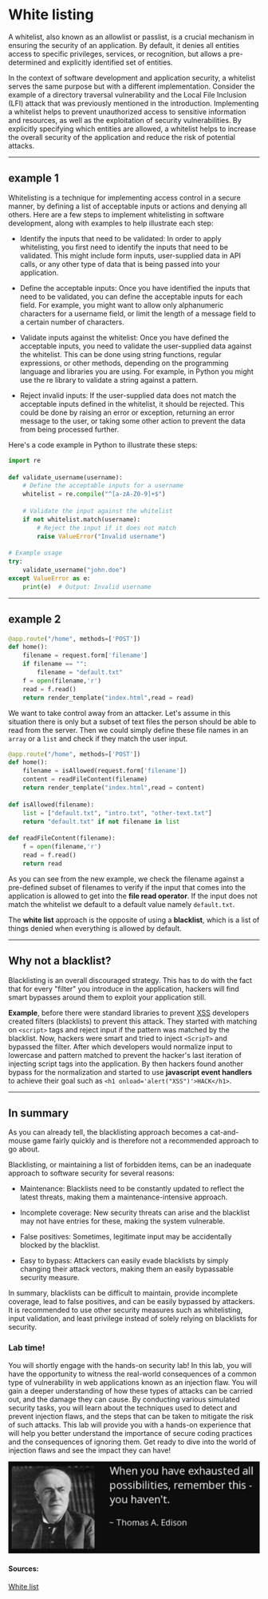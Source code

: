 # White listing

A whitelist, also known as an allowlist or passlist, is a crucial mechanism in ensuring the security of an application. By default, it denies all entities access to specific privileges, services, or recognition, but allows a pre-determined and explicitly identified set of entities.

In the context of software development and application security, a whitelist serves the same purpose but with a different implementation. Consider the example of a directory traversal vulnerability and the Local File Inclusion (LFI) attack that was previously mentioned in the introduction. Implementing a whitelist helps to prevent unauthorized access to sensitive information and resources, as well as the exploitation of security vulnerabilities. By explicitly specifying which entities are allowed, a whitelist helps to increase the overall security of the application and reduce the risk of potential attacks.

---
## example 1

Whitelisting is a technique for implementing access control in a secure manner, by defining a list of acceptable inputs or actions and denying all others. Here are a few steps to implement whitelisting in software development, along with examples to help illustrate each step:

* Identify the inputs that need to be validated: In order to apply whitelisting, you first need to identify the inputs that need to be validated. This might include form inputs, user-supplied data in API calls, or any other type of data that is being passed into your application.

* Define the acceptable inputs: Once you have identified the inputs that need to be validated, you can define the acceptable inputs for each field. For example, you might want to allow only alphanumeric characters for a username field, or limit the length of a message field to a certain number of characters.

* Validate inputs against the whitelist: Once you have defined the acceptable inputs, you need to validate the user-supplied data against the whitelist. This can be done using string functions, regular expressions, or other methods, depending on the programming language and libraries you are using. For example, in Python you might use the re library to validate a string against a pattern.

* Reject invalid inputs: If the user-supplied data does not match the acceptable inputs defined in the whitelist, it should be rejected. This could be done by raising an error or exception, returning an error message to the user, or taking some other action to prevent the data from being processed further.

Here's a code example in Python to illustrate these steps:

```python
import re

def validate_username(username):
    # Define the acceptable inputs for a username
    whitelist = re.compile("^[a-zA-Z0-9]+$")

    # Validate the input against the whitelist
    if not whitelist.match(username):
        # Reject the input if it does not match
        raise ValueError("Invalid username")

# Example usage
try:
    validate_username("john.doe")
except ValueError as e:
    print(e)  # Output: Invalid username
```
---

## example 2

```python
@app.route("/home", methods=['POST'])
def home():
    filename = request.form['filename']
    if filename == "":
        filename = "default.txt"
    f = open(filename,'r')
    read = f.read()
    return render_template("index.html",read = read)
```

We want to take control away from an attacker.
Let's assume in this situation there is only but a subset of text files the person should be able to read from the server. Then we could simply define these file names in an ```array``` or a ```list``` and check if they match the user input.

```python
@app.route("/home", methods=['POST'])
def home():
    filename = isAllowed(request.form['filename'])
    content = readFileContent(filename)
    return render_template("index.html",read = content)

def isAllowed(filename):
    list = ["default.txt", "intro.txt", "other-text.txt"]
    return "default.txt" if not filename in list

def readFileContent(filename):
    f = open(filename,'r')
    read = f.read()
    return read
```

As you can see from the new example, we check the filename against a pre-defined subset of filenames to verify if the input that comes into the application is allowed to get into the **file read operator**. If the input does not match the whitelist we default to a default value namely ```default.txt```.

The **white list** approach is the opposite of using a **blacklist**, which is a list of things denied when everything is allowed by default.

---

## Why not a blacklist?
Blacklisting is an overall discouraged strategy. This has to do with the fact that for every "filter" you introduce in the application, hackers will find smart bypasses around them to exploit your application still.

**Example**, before there were standard libraries to prevent [XSS](https://owasp.org/www-community/attacks/xss/) developers created filters (blacklists) to prevent this attack. They started with matching on ```<script>``` tags and reject input if the pattern was matched by the blacklist. Now, hackers were smart and tried to inject ```<ScripT>``` and bypassed the filter. After which developers would normalize input to lowercase and pattern matched to prevent the hacker's last iteration of injecting script tags into the application. By then hackers found another bypass for the normalization and started to use **javascript event handlers** to achieve their goal such as ```<h1 onload='alert("XSS")'>HACK</h1>```.

---

## In summary

As you can already tell, the blacklisting approach becomes a cat-and-mouse game fairly quickly and is therefore not a recommended approach to go about.

Blacklisting, or maintaining a list of forbidden items, can be an inadequate approach to software security for several reasons:

* Maintenance: Blacklists need to be constantly updated to reflect the latest threats, making them a maintenance-intensive approach.

* Incomplete coverage: New security threats can arise and the blacklist may not have entries for these, making the system vulnerable.

* False positives: Sometimes, legitimate input may be accidentally blocked by the blacklist.

* Easy to bypass: Attackers can easily evade blacklists by simply changing their attack vectors, making them an easily bypassable security measure.

In summary, blacklists can be difficult to maintain, provide incomplete coverage, lead to false positives, and can be easily bypassed by attackers. It is recommended to use other security measures such as whitelisting, input validation, and least privilege instead of solely relying on blacklists for security.

### Lab time!


You will shortly engage with the hands-on security lab! In this lab, you will have the opportunity to witness the real-world consequences of a common type of vulnerability in web applications known as an injection flaw. You will gain a deeper understanding of how these types of attacks can be carried out, and the damage they can cause. By conducting various simulated security tasks, you will learn about the techniques used to detect and prevent injection flaws, and the steps that can be taken to mitigate the risk of such attacks. This lab will provide you with a hands-on experience that will help you better understand the importance of secure coding practices and the consequences of ignoring them. Get ready to dive into the world of injection flaws and see the impact they can have!

![Possibilities](assets/edison.png)

#### Sources:
[White list](https://en.wikipedia.org/wiki/Whitelist)

